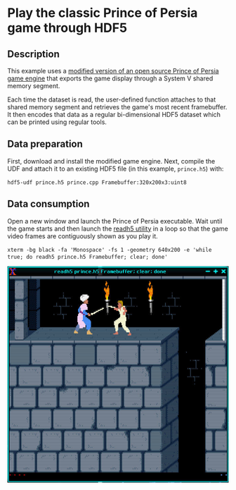 # Play the classic Prince of Persia game through HDF5

## Description

This example uses a [modified version of an open source Prince of Persia game engine](
https://github.com/lucasvr/prince_of_persia-hdf5) that exports the game display
through a System V shared memory segment.
 
Each time the dataset is read, the user-defined function attaches to that
shared memory segment and retrieves the game's most recent framebuffer.
It then encodes that data as a regular bi-dimensional HDF5 dataset which
can be printed using regular tools.

## Data preparation

First, download and install the modified game engine. Next, compile the
UDF and attach it to an existing HDF5 file (in this example, `prince.h5`) with:

```
hdf5-udf prince.h5 prince.cpp Framebuffer:320x200x3:uint8
```

## Data consumption

Open a new window and launch the Prince of Persia executable. Wait until the
game starts and then launch the [readh5 utility](
https://github.com/lucasvr/hdf5-udf/blob/default/examples/readh5.cpp)
in a loop so that the game video frames are contiguously shown as you play it.

```
xterm -bg black -fa 'Monospace' -fs 1 -geometry 640x200 -e 'while true; do readh5 prince.h5 Framebuffer; clear; done'
```

![](screenshot.jpg)
